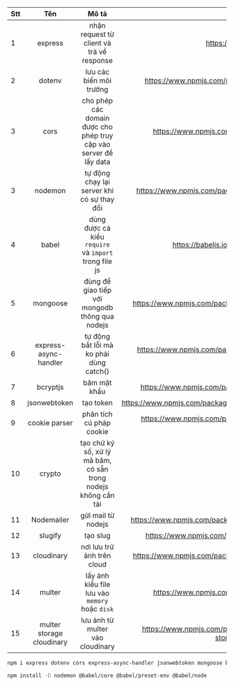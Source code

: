 | Stt |            Tên            |                               Mô tả                               |                                                    Link |
| :-- | :-----------------------: | :---------------------------------------------------------------: | ------------------------------------------------------: |
| 1   |          express          |             nhận request từ client và trả về response             |                                  https://expressjs.com/ |
| 2   |          dotenv           |                      lưu các biến môi trường                      |                    https://www.npmjs.com/package/dotenv |
| 3   |           cors            | cho phép các domain được cho phép truy cập vào server để lấy data |                      https://www.npmjs.com/package/cors |
| 3   |          nodemon          |            tự động chạy lại server khi có sự thay đổi             |                   https://www.npmjs.com/package/nodemon |
| 4   |           babel           |       dùng được cả kiểu `require` và `import` trong file js       |                        https://babeljs.io/docs/en/usage |
| 5   |         mongoose          |          đùng để giao tiếp với mongodb thông qua nodejs           |                  https://www.npmjs.com/package/mongoose |
| 6   |   express-async-handler   |              tự động bắt lỗi mà ko phải dùng catch()              |     https://www.npmjs.com/package/express-async-handler |
| 7   |         bcryptjs          |                           băm mật khẩu                            |                  https://www.npmjs.com/package/bcryptjs |
| 8   |       jsonwebtoken        |                             tạo token                             |              https://www.npmjs.com/package/jsonwebtoken |
| 9   |       cookie parser       |                     phân tích cú pháp cookie                      |             https://www.npmjs.com/package/cookie-parser |
| 10  |          crypto           |  tạo chữ ký số, xử lý mã băm, có sẵn trong nodejs không cần tải   |                                                         |
| 11  |        Nodemailer         |                        gửi mail từ nodejs                         |                https://www.npmjs.com/package/nodemailer |
| 12  |          slugify          |                             tạo slug                              |                   https://www.npmjs.com/package/slugify |
| 13  |        cloudinary         |                    nơi lưu trữ ảnh trên cloud                     |                https://www.npmjs.com/package/cloudinary |
| 14  |          multer           |          lấy ảnh kiểu file lưu vào `memory` hoặc `disk`           |                      https://www.npmjs.com/package/uuid |
| 15  | multer storage cloudinary |                 lưu ảnh từ multer vào cloudinary                  | https://www.npmjs.com/package/multer-storage-cloudinary |

```bash
npm i express dotenv cors express-async-handler jsonwebtoken mongoose bcryptjs
```

```bash
npm install -D nodemon @babel/core @babel/preset-env @babel/node
```
